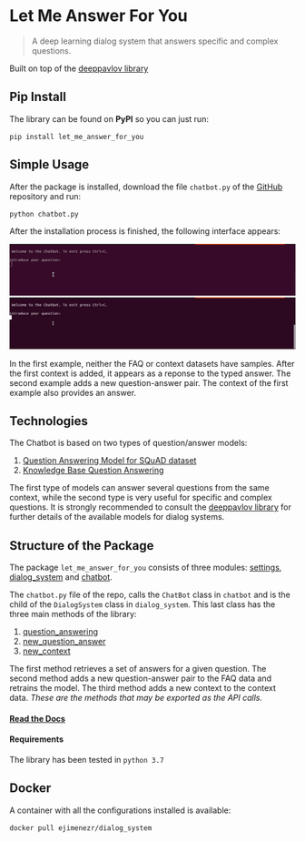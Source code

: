 # Let Me Answer For You
> A deep learning dialog system that answers specific and complex questions. 


 Built on top of the  [deeppavlov library](https://deeppavlov.ai/) 

## Pip Install

The library can be found on **PyPI** so you can just run:
```
pip install let_me_answer_for_you
```

## Simple Usage

After the package is installed, download the file `chatbot.py` of the [GitHub](https://github.com/kikejimenez/let_me_answer_for_you) repository and run: 

```
python chatbot.py
```

After the installation process is finished,  the following interface appears:

<img alt="Exporting from nbdev" width="800" caption="In this example neither the FAQ or context datasets have samples. After the first context is added, it appears as a reponse to the typed answer." src="nbs/images/context_spacex.gif">

<img alt="Exporting from nbdev" width="800" caption="The example adds a new question-answer pair. The context of the first example also provides an answer." src="nbs/images/spacex_faq.gif">

In the first example, neither the FAQ or context datasets have samples. After the first context is added, it appears as a reponse to the typed answer. The second example adds a new question-answer pair. The context of the first example also provides an answer.

## Technologies

The Chatbot is based on two types of question/answer models:  

  1.   [Question Answering Model for SQuAD dataset](http://docs.deeppavlov.ai/en/master/features/models/squad.html)  
  2.   [Knowledge Base Question Answering](http://docs.deeppavlov.ai/en/master/features/models/kbqa.html)

The first type of models can answer several questions from the same context, while the second type is very useful for specific and complex questions.
It is strongly recommended to consult the [deeppavlov library](https://deeppavlov.ai/)  for further details of the available models for dialog systems.

## Structure of the  Package

The package `let_me_answer_for_you` consists of three modules: [settings](/let_me_answer_for_you/settings), [dialog_system](/let_me_answer_for_you/dialog_system) and [chatbot](/let_me_answer_for_you/chatbot).

The `chatbot.py` file of the repo, calls the `ChatBot` class in `chatbot` and is the child of the `DialogSystem` class in `dialog_system`. This last class  has the three main methods of the library:  

  1. [question_answering](/let_me_answer_for_you/dialog_system#DialogSystem.question_answer)
  2. [new_question_answer](/let_me_answer_for_you/dialog_system#DialogSystem.new_question_answer)
  3. [new_context](/let_me_answer_for_you/dialog_system#DialogSystem.new_context)

The first method retrieves a set of answers for a given question. The second method adds a new question-answer pair to the FAQ data and retrains the model. The third method adds a new context to the context data. _These are the methods that may be exported as the API calls._

#### [Read the Docs](/let_me_answer_for_you/index)

#### Requirements

The library has been tested in `python 3.7`

## Docker

A container with all the configurations installed is available:

```
docker pull ejimenezr/dialog_system
```
